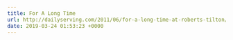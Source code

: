 ```yaml
---
title: For A Long Time
url: http://dailyserving.com/2011/06/for-a-long-time-at-roberts-tilton/
date: 2019-03-24 01:53:23 +0000
---
```

